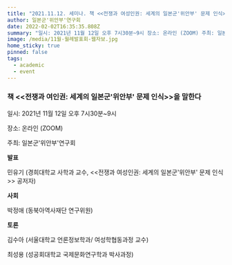 ```yaml
---
title: "2021.11.12. 세미나. 책 <<전쟁과 여성인권: 세계의 일본군'위안부' 문제 인식>>을 말한다"
author: 일본군'위안부'연구회
date: 2022-02-02T16:35:35.808Z
summary: "일시: 2021년 11월 12일 오후 7시30분~9시 장소: 온라인 (ZOOM) 주최: 일본군'위안부'연구회"
image: /media/11월-월례발표회-웹자보.jpg
home_sticky: true
pinned: false
tags:
  - academic
  - event
---
```

### 책 <<전쟁과 여인권: 세계의 일본군'위안부' 문제 인식>>을 말한다

일시: 2021년 11월 12일 오후 7시30분~9시

장소: 온라인 (ZOOM)

주최: 일본군'위안부'연구회

**발표**

민유기 (경희대학교 사학과 교수, <<전쟁과 여성인권: 세계의 일본군'위안부' 문제 인식>> 공저자) 

**사회**

박정애 (동북아역사재단 연구위원)

**토론**

김수아 (서울대학교 언론정보학과/ 여성학협동과정 교수)

최성용 (성공회대학교 국제문화연구학과 박사과정)